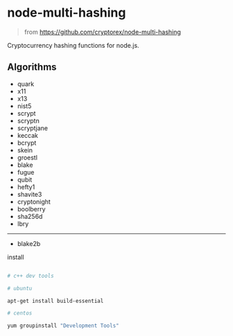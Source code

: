 
node-multi-hashing
===============

> from https://github.com/cryptorex/node-multi-hashing


Cryptocurrency hashing functions for node.js.


Algorithms
----------
* quark
* x11
* x13
* nist5
* scrypt
* scryptn
* scryptjane
* keccak
* bcrypt
* skein
* groestl
* blake
* fugue
* qubit
* hefty1
* shavite3
* cryptonight
* boolberry
* sha256d
* lbry

---
+ blake2b 


install 

```bash

# c++ dev tools

# ubuntu 

apt-get install build-essential

# centos 

yum groupinstall "Development Tools" 

```
